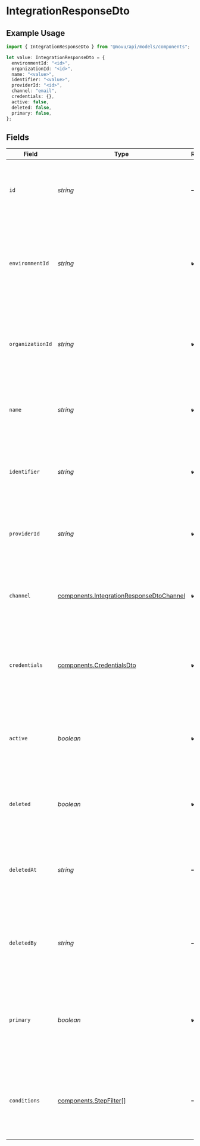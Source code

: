 # IntegrationResponseDto

## Example Usage

```typescript
import { IntegrationResponseDto } from "@novu/api/models/components";

let value: IntegrationResponseDto = {
  environmentId: "<id>",
  organizationId: "<id>",
  name: "<value>",
  identifier: "<value>",
  providerId: "<id>",
  channel: "email",
  credentials: {},
  active: false,
  deleted: false,
  primary: false,
};
```

## Fields

| Field                                                                                                                      | Type                                                                                                                       | Required                                                                                                                   | Description                                                                                                                |
| -------------------------------------------------------------------------------------------------------------------------- | -------------------------------------------------------------------------------------------------------------------------- | -------------------------------------------------------------------------------------------------------------------------- | -------------------------------------------------------------------------------------------------------------------------- |
| `id`                                                                                                                       | *string*                                                                                                                   | :heavy_minus_sign:                                                                                                         | The unique identifier of the integration record in the database. This is automatically generated.                          |
| `environmentId`                                                                                                            | *string*                                                                                                                   | :heavy_check_mark:                                                                                                         | The unique identifier for the environment associated with this integration. This links to the Environment collection.      |
| `organizationId`                                                                                                           | *string*                                                                                                                   | :heavy_check_mark:                                                                                                         | The unique identifier for the organization that owns this integration. This links to the Organization collection.          |
| `name`                                                                                                                     | *string*                                                                                                                   | :heavy_check_mark:                                                                                                         | The name of the integration, which is used to identify it in the user interface.                                           |
| `identifier`                                                                                                               | *string*                                                                                                                   | :heavy_check_mark:                                                                                                         | A unique string identifier for the integration, often used for API calls or internal references.                           |
| `providerId`                                                                                                               | *string*                                                                                                                   | :heavy_check_mark:                                                                                                         | The identifier for the provider of the integration (e.g., "mailgun", "twilio").                                            |
| `channel`                                                                                                                  | [components.IntegrationResponseDtoChannel](../../models/components/integrationresponsedtochannel.md)                       | :heavy_check_mark:                                                                                                         | The channel type for the integration, which defines how the integration communicates (e.g., email, SMS).                   |
| `credentials`                                                                                                              | [components.CredentialsDto](../../models/components/credentialsdto.md)                                                     | :heavy_check_mark:                                                                                                         | The credentials required for the integration to function, including API keys and other sensitive information.              |
| `active`                                                                                                                   | *boolean*                                                                                                                  | :heavy_check_mark:                                                                                                         | Indicates whether the integration is currently active. An active integration will process events and messages.             |
| `deleted`                                                                                                                  | *boolean*                                                                                                                  | :heavy_check_mark:                                                                                                         | Indicates whether the integration has been marked as deleted (soft delete).                                                |
| `deletedAt`                                                                                                                | *string*                                                                                                                   | :heavy_minus_sign:                                                                                                         | The timestamp indicating when the integration was deleted. This is set when the integration is soft deleted.               |
| `deletedBy`                                                                                                                | *string*                                                                                                                   | :heavy_minus_sign:                                                                                                         | The identifier of the user who performed the deletion of this integration. Useful for audit trails.                        |
| `primary`                                                                                                                  | *boolean*                                                                                                                  | :heavy_check_mark:                                                                                                         | Indicates whether this integration is marked as primary. A primary integration is often the default choice for processing. |
| `conditions`                                                                                                               | [components.StepFilter](../../models/components/stepfilter.md)[]                                                           | :heavy_minus_sign:                                                                                                         | An array of conditions associated with the integration that may influence its behavior or processing logic.                |